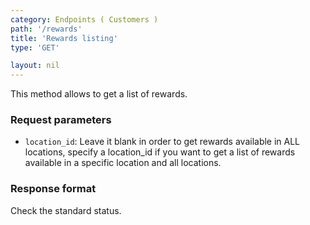 ```yaml
---
category: Endpoints ( Customers )
path: '/rewards'
title: 'Rewards listing'
type: 'GET'

layout: nil
---
```


This method allows to get a list of rewards.

### Request parameters

* `location_id`: Leave it blank in order to get rewards available in ALL locations, specify a location_id if you want to get a list of rewards available in a specific location and all locations.

### Response format

Check the standard status.